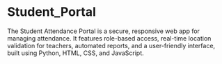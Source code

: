 # Student_Portal
The Student Attendance Portal is a secure, responsive web app for managing attendance. It features role-based access, real-time location validation for teachers, automated reports, and a user-friendly interface, built using Python, HTML, CSS, and JavaScript.
